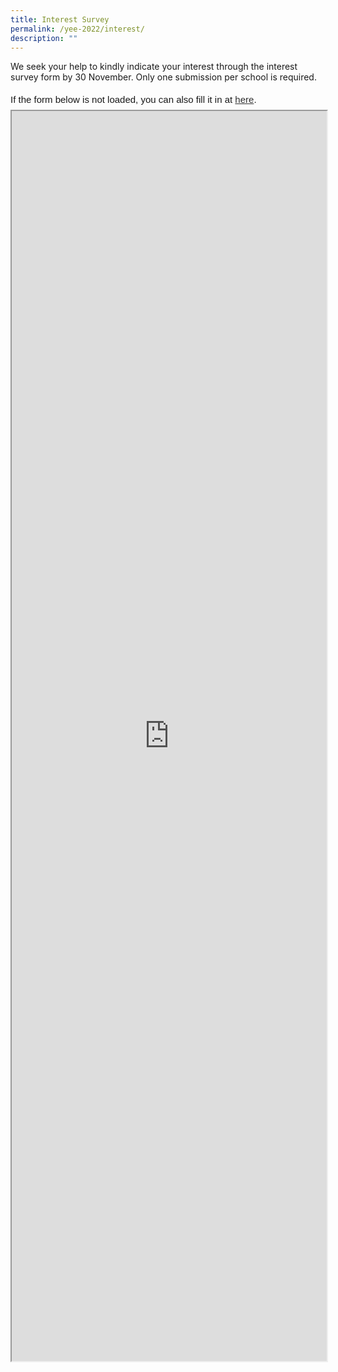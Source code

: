 ```yaml
---
title: Interest Survey
permalink: /yee-2022/interest/
description: ""
---
```

We seek your help to kindly indicate your interest through the interest survey form by 30 November. Only one submission per school is required.

<div style="font-family:Sans-Serif;font-size:15px;color:#000;opacity:0.9;padding-top:5px;padding-bottom:8px">If the form below is not loaded, you can also fill it in at <a href="https://docs.google.com/forms/d/e/1FAIpQLScR1qw8qjofbkcuhmn93I6SbuD3dcvY5rnS6xIcvrOb16txPA/viewform">here</a>.</div>

<!-- Change the width and height values to suit you best -->
<iframe id="iframe" src="https://docs.google.com/forms/d/e/1FAIpQLScR1qw8qjofbkcuhmn93I6SbuD3dcvY5rnS6xIcvrOb16txPA/viewform" style="width:100%;height:2000px"></iframe>